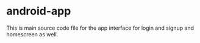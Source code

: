 # android-app

This is main source code file for the app interface for login and signup and homescreen as well.

